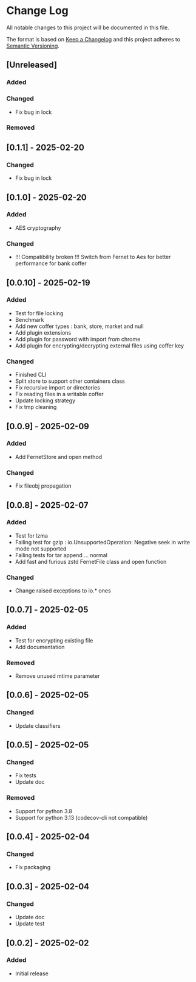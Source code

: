# Change Log

All notable changes to this project will be documented in this file.

The format is based on [Keep a Changelog](http://keepachangelog.com/)
and this project adheres to [Semantic Versioning](http://semver.org/).

## [Unreleased]

### Added

### Changed

- Fix bug in lock

### Removed


## [0.1.1] - 2025-02-20

### Changed

- Fix bug in lock


## [0.1.0] - 2025-02-20

### Added

- AES cryptography

### Changed

- !!! Compatibility broken !!! Switch from Fernet to Aes for better
  performance for bank coffer


## [0.0.10] - 2025-02-19

### Added

- Test for file locking
- Benchmark
- Add new coffer types : bank, store, market and null
- Add plugin extensions
- Add plugin for password with import from chrome
- Add plugin for encrypting/decrypting external files using coffer key

### Changed

- Finished CLI
- Split store to support other containers class
- Fix recursive import or directories
- Fix reading files in a writable coffer
- Update locking strategy
- Fix tmp cleaning


## [0.0.9] - 2025-02-09

### Added

- Add FernetStore and open method

### Changed

- Fix fileobj propagation


## [0.0.8] - 2025-02-07

### Added

- Test for lzma
- Failing test for gzip : io.UnsupportedOperation: Negative seek in write mode not supported
- Failing tests for tar append ... normal
- Add fast and furious zstd FernetFile class and open function

### Changed

- Change raised exceptions to io.* ones


## [0.0.7] - 2025-02-05

### Added

- Test for encrypting existing file
- Add documentation

### Removed

- Remove unused mtime parameter


## [0.0.6] - 2025-02-05

### Changed

- Update classifiers


## [0.0.5] - 2025-02-05

### Changed

- Fix tests
- Update doc

### Removed

- Support for python 3.8
- Support for python 3.13 (codecov-cli not compatible)


## [0.0.4] - 2025-02-04

### Changed

- Fix packaging


## [0.0.3] - 2025-02-04

### Changed

- Update doc
- Update test


## [0.0.2] - 2025-02-02

### Added

- Initial release
